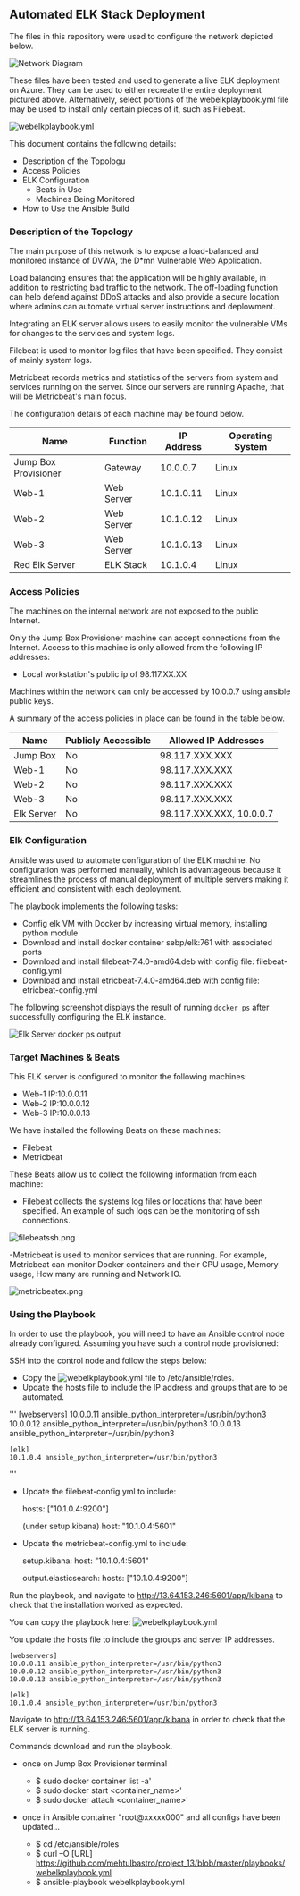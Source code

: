 ## Automated ELK Stack Deployment

The files in this repository were used to configure the network depicted below.

![Network Diagram](Images/redteam_network_diagram.png)

These files have been tested and used to generate a live ELK deployment on Azure. They can be used to either recreate the entire deployment pictured above. Alternatively, select portions of the webelkplaybook.yml file may be used to install only certain pieces of it, such as Filebeat.

![webelkplaybook.yml](playbooks/webelkplaybook.yml)


This document contains the following details:
- Description of the Topologu
- Access Policies
- ELK Configuration
  - Beats in Use
  - Machines Being Monitored
- How to Use the Ansible Build


### Description of the Topology

The main purpose of this network is to expose a load-balanced and monitored instance of DVWA, the D*mn Vulnerable Web Application.

Load balancing ensures that the application will be highly available, in addition to restricting bad traffic to the network. The off-loading function can help defend against DDoS attacks and also provide a secure location where admins can automate virtual server instructions and deplowment.

Integrating an ELK server allows users to easily monitor the vulnerable VMs for changes to the services and system logs.

Filebeat is used to monitor log files that have been specified. They consist of mainly system logs.

Metricbeat records metrics and statistics of the servers from system and services running on the server. Since our servers are running Apache, that will be Metricbeat's main focus.

The configuration details of each machine may be found below.

| Name                 | Function   | IP Address | Operating System |
|----------------------|------------|------------|------------------|
| Jump Box Provisioner | Gateway    | 10.0.0.7   | Linux            |
| Web-1                | Web Server | 10.1.0.11  | Linux            |
| Web-2                | Web Server | 10.1.0.12  | Linux            |
| Web-3                | Web Server | 10.1.0.13  | Linux            |
| Red Elk Server       | ELK Stack  | 10.1.0.4   | Linux            |

### Access Policies

The machines on the internal network are not exposed to the public Internet. 

Only the Jump Box Provisioner machine can accept connections from the Internet. Access to this machine is only allowed from the following IP addresses:
- Local workstation's public ip of 98.117.XX.XX

Machines within the network can only be accessed by 10.0.0.7 using ansible public keys.

A summary of the access policies in place can be found in the table below.

| Name       | Publicly Accessible | Allowed IP Addresses             |
|------------|---------------------|----------------------------------|
| Jump Box   | No                  | 98.117.XXX.XXX                   |
| Web-1      | No                  | 98.117.XXX.XXX                   |
| Web-2      | No                  | 98.117.XXX.XXX                   |
| Web-3      | No                  | 98.117.XXX.XXX                   |
| Elk Server | No                  | 98.117.XXX.XXX, 10.0.0.7         |

### Elk Configuration

Ansible was used to automate configuration of the ELK machine. No configuration was performed manually, which is advantageous because it streamlines the process of manual deployment of multiple servers making it efficient and consistent with each deployment.

The playbook implements the following tasks:
- Config elk VM with Docker by increasing virtual memory, installing python module
- Download and install docker container sebp/elk:761 with associated ports
- Download and install filebeat-7.4.0-amd64.deb with config file: filebeat-config.yml
- Download and install etricbeat-7.4.0-amd64.deb with config file: etricbeat-config.yml

The following screenshot displays the result of running `docker ps` after successfully configuring the ELK instance.

![Elk Server docker ps output](Images/docker_ps_output.png)

### Target Machines & Beats
This ELK server is configured to monitor the following machines:
- Web-1 IP:10.0.0.11
- Web-2 IP:10.0.0.12
- Web-3 IP:10.0.0.13

We have installed the following Beats on these machines:
- Filebeat
- Metricbeat

These Beats allow us to collect the following information from each machine:
- Filebeat collects the systems log files or locations that have been specified. An example of such logs can be the monitoring of ssh connections.

![filebeatssh.png](Images/filebeatssh.png)

-Metricbeat is used to monitor services that are running. For example, Metricbeat can monitor Docker containers and their CPU usage, Memory usage, How many are running and Network IO.

![metricbeatex.png](Images/metricbeatex.png)

### Using the Playbook
In order to use the playbook, you will need to have an Ansible control node already configured. Assuming you have such a control node provisioned: 

SSH into the control node and follow the steps below:
- Copy the ![webelkplaybook.yml](playbooks/webelkplaybook.yml) file to /etc/ansible/roles.
- Update the hosts file to include the IP address and groups that are to be automated.
    
''' [webservers]
    10.0.0.11 ansible_python_interpreter=/usr/bin/python3
    10.0.0.12 ansible_python_interpreter=/usr/bin/python3
    10.0.0.13 ansible_python_interpreter=/usr/bin/python3

    [elk]
    10.1.0.4 ansible_python_interpreter=/usr/bin/python3
'''

- Update the filebeat-config.yml to include:
    
    hosts: ["10.1.0.4:9200"] 
    
    (under setup.kibana)
    host: "10.1.0.4:5601"

- Update the metricbeat-config.yml to include:
    
    setup.kibana:
      host: "10.1.0.4:5601"
    
    output.elasticsearch:
      hosts: ["10.1.0.4:9200"]
    

Run the playbook, and navigate to http://13.64.153.246:5601/app/kibana to check that the installation worked as expected.

You can copy the playbook here:
![webelkplaybook.yml](playbooks/webelkplaybook.yml)

You update the hosts file to include the groups and server IP addresses. 

    [webservers]
    10.0.0.11 ansible_python_interpreter=/usr/bin/python3
    10.0.0.12 ansible_python_interpreter=/usr/bin/python3
    10.0.0.13 ansible_python_interpreter=/usr/bin/python3

    [elk]
    10.1.0.4 ansible_python_interpreter=/usr/bin/python3


Navigate to http://13.64.153.246:5601/app/kibana in order to check that the ELK server is running.


Commands download and run the playbook.
- once on Jump Box Provisioner terminal

  - $ sudo docker container list -a'
  - $ sudo docker start <container_name>'
  - $ sudo docker attach <container_name>'

- once in Ansible container "root@xxxxx000" and all configs have been updated...

  - $ cd /etc/ansible/roles
  - $ curl –O [URL] https://github.com/mehtulbastro/project_13/blob/master/playbooks/webelkplaybook.yml
  - $ ansible-playbook webelkplaybook.yml
